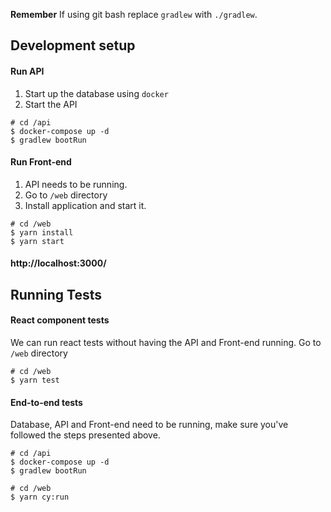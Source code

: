 **Remember** If using git bash replace `gradlew` with `./gradlew`.

## Development setup

#### Run API
1. Start up the database using `docker`
2. Start the API
```batch
# cd /api
$ docker-compose up -d
$ gradlew bootRun
```

#### Run Front-end
1. API needs to be running.
2. Go to `/web` directory
3. Install application and start it.

```batch
# cd /web
$ yarn install
$ yarn start
```

#### http://localhost:3000/


## Running Tests

#### React component tests
We can run react tests without having the API and Front-end running.
Go to `/web` directory
```batch
# cd /web
$ yarn test
```

#### End-to-end tests
Database, API and Front-end need to be running, make sure you've followed the steps presented above.
```batch
# cd /api
$ docker-compose up -d
$ gradlew bootRun

# cd /web
$ yarn cy:run
```
